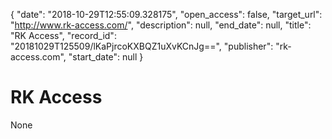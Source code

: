 {
  "date": "2018-10-29T12:55:09.328175", 
  "open_access": false, 
  "target_url": "http://www.rk-access.com/", 
  "description": null, 
  "end_date": null, 
  "title": "RK Access", 
  "record_id": "20181029T125509/lKaPjrcoKXBQZ1uXvKCnJg==", 
  "publisher": "rk-access.com", 
  "start_date": null
}

# RK Access

None
